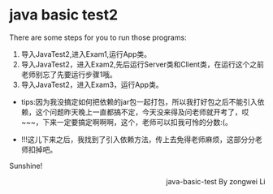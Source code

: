 # java basic test2

There are some steps for you to run those programs:
1. 导入JavaTest2,进入Exam1,运行App类。
2. 导入JavaTest2，进入Exam2,先后运行Server类和Client类，在运行这个之前老师别忘了先要运行步骤1哦。
3. 导入JavaTest2，进入Exam3，运行App类。

* tips:因为我没搞定如何把依赖的jar包一起打包，所以我打好包之后不能引入依赖，这个问题昨天晚上一直都搞不定，今天没来得及问老师就开考了，哎~~~，下来一定要搞定啊啊啊，这个，老师可以扣我可怜的分数:(。

* !!!这儿下来之后，我找到了引入依赖方法，传上去免得老师麻烦，这部分分老师扣掉吧。

Sunshine!
<p align="right">java-basic-test By zongwei Li</p>
